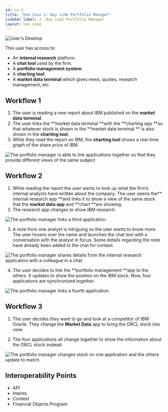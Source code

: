 ```yaml
---
id: uc-2
title: "Use Case 2: Buy side Portfolio Manager"
sidebar_label: 2. Buy side Portfolio Manager
layout: use_case
---
```


![User's Desktop](/img/use-cases/7.png) 


This user has access to:

- An **internal research** platform.
- A **chat tool** used by the firm.
- A **portfolio management system**.
- A **charting tool**.
- A **market data terminal** which gives news, quotes, research management, etc.

## Workflow 1 


1. The user is reading a new report about IBM published on the **market data terminal**.
2. The user links the **market data terminal **with the **charting app **so that whatever stock is shown in the **market data terminal ** is also shown in the **charting tool.**   
3. While they read the report on IBM, the **charting tool** shows a real-time graph of the share price of IBM.

![ The portfolio manager is able to link applications together so that they provide different views of the same subject](/img/use-cases/8.png) 

## Workflow 2

1. While reading the report the user wants to look up what the firm’s internal analysts have written about the company. The user opens the** internal research app **and links it to show a view of the same stock that the **market data app** and **chart **are showing. 
2. The research app changes to show IBM research.

![ The portfolio manager links a third application.](/img/use-cases/9.png) 

3. A note from one analyst is intriguing so the user wants to know more. The user hovers over the name and launches the chat tool with a conversation with the analyst in focus.  Some details regarding the note have already been added to the chat for context.

![ The portfolio manager shares details from the internal research application with a colleague in a chat.](/img/use-cases/10.png) 

4. The user decides to link the **portfolio management **app to the others.  It updates to show the position on the IBM stock.  Now, four applications are synchronized together.

![ The portfolio manager links a fourth application.](/img/use-cases/11.png) 


## Workflow 3

1. The user decides they want to go and look at a competitor of IBM: Oracle.  They change the **Market Data** app to bring the ORCL stock into view. 

2. The four applications all change together to show the information about the ORCL stock instead.


![ The portfolio manager changes stock on one application and the others update to match.](/img/use-cases/12.png) 

## Interoperability Points
- API
- Intents
- Context
- Financial Objects Program
